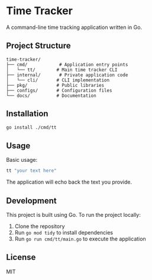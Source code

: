 # Time Tracker

A command-line time tracking application written in Go.

## Project Structure

```
time-tracker/
├── cmd/            # Application entry points
│   └── tt/        # Main time tracker CLI
├── internal/       # Private application code
│   └── cli/       # CLI implementation
├── pkg/           # Public libraries
├── configs/       # Configuration files
└── docs/          # Documentation
```

## Installation

```bash
go install ./cmd/tt
```

## Usage

Basic usage:
```bash
tt "your text here"
```

The application will echo back the text you provide.

## Development

This project is built using Go. To run the project locally:

1. Clone the repository
2. Run `go mod tidy` to install dependencies
3. Run `go run cmd/tt/main.go` to execute the application

## License

MIT 